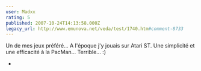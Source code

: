 ```yaml
---
user: Madxx
rating: 5
published: 2007-10-24T14:13:58.000Z
legacy_url: http://www.emunova.net/veda/test/1740.htm#comment-8733
---
```

Un de mes jeux préféré... A l'époque j'y jouais sur Atari ST.
Une simplicité et une efficacité à la PacMan...
Terrible... :)

+